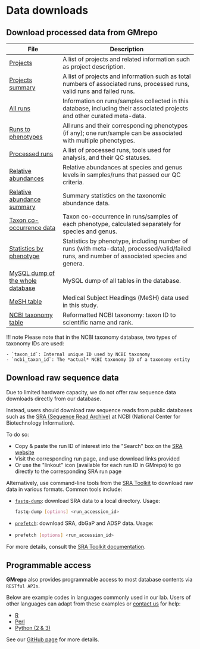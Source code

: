 
# Data downloads


## Download processed data from **GMrepo**

| **File** | **Description** |
| -------- | --------------- |
| [Projects](https://gmrepo2025.humangut.info:8443/Downloads/SQLDumps/projects.txt.gz) | A list of projects and related information such as project description. |
| [Projects summary](https://gmrepo2025.humangut.info:8443/Downloads/SQLDumps/projects_summary.txt.gz) | A list of projects and information such as total numbers of associated runs, processed runs, valid runs and failed runs. |
| [All runs](https://gmrepo2025.humangut.info:8443/Downloads/SQLDumps/sample_to_run_info.txt.gz) | Information on runs/samples collected in this database, including their associated projects and other curated meta-data. | 
| [Runs to phenotypes](https://gmrepo2025.humangut.info:8443/Downloads/SQLDumps/sample_to_disease_info.txt.gz) | All runs and their corresponding phenotypes (if any); one run/sample can be associated with multiple phenotypes. |
| [Processed runs](https://gmrepo2025.humangut.info:8443/Downloads/SQLDumps/samples_loaded.txt.gz) | A list of processed runs, tools used for analysis, and their QC statuses. |
| [Relative abundances](https://gmrepo2025.humangut.info:8443/Downloads/SQLDumps/species_abundance.txt.gz) | Relative abundances at species and genus levels in samples/runs that passed our QC criteria. |
| [Relative abundance summary](https://gmrepo2025.humangut.info:8443/Downloads/SQLDumps/species_abundance_summary.txt.gz) | Summary statistics on the taxonomic abundance data. |
| [Taxon co-occurrence data](https://gmrepo2025.humangut.info:8443/Downloads/SQLDumps/species_cooccurence.txt.gz) | Taxon co-occurrence in runs/samples of each phenotype, calculated separately for species and genus. |
| [Statistics by phenotype](https://gmrepo2025.humangut.info:8443/Downloads/SQLDumps/stats_by_phenotype.txt.gz) | Statistics by phenotype, including number of runs (with meta-data), processed/valid/failed runs, and number of associated species and genera. |
| [MySQL dump of the whole database](https://gmrepo2025.humangut.info:8443/Downloads/SQLDumps/gmrepo.sql.gz) | MySQL dump of all tables in the database. |
| [MeSH table](https://gmrepo2025.humangut.info:8443/Downloads/SQLDumps/mesh_data.txt.gz) | Medical Subject Headings (MeSH) data used in this study. |
| [NCBI taxonomy table](https://gmrepo2025.humangut.info:8443/Downloads/SQLDumps/superkingdom2descendents.txt.gz) | Reformatted NCBI taxonomy: taxon ID to scientific name and rank. |

!!! note
    Please note that in the NCBI taxonomy database, two types of taxonomy IDs are used:
    
    - `taxon_id`: Internal unique ID used by NCBI taxonomy
    - `ncbi_taxon_id`: The *actual* NCBI taxonomy ID of a taxonomy entity

## Download raw sequence data

Due to limited hardware capacity, we do not offer raw sequence data downloads directly from our database.

Instead, users should download raw sequence reads from public databases such as the [SRA (Sequence Read Archive)](https://www.ncbi.nlm.nih.gov/sra) at NCBI (National Center for Biotechnology Information).

To do so:

- Copy & paste the run ID of interest into the "Search" box on the [SRA website](https://www.ncbi.nlm.nih.gov/sra)
- Visit the corresponding run page, and use download links provided
- Or use the "linkout" icon (available for each run ID in GMrepo) to go directly to the corresponding SRA run page

Alternatively, use command-line tools from the [SRA Toolkit](https://trace.ncbi.nlm.nih.gov/Traces/sra/sra.cgi?view=software) to download raw data in various formats. Common tools include:

- [`fastq-dump`](https://trace.ncbi.nlm.nih.gov/Traces/sra/sra.cgi?view=toolkit_doc&f=fastq-dump): download SRA data to a local directory. Usage:
  
  ```bash
  fastq-dump [options] <run_accession_id>
* [`prefetch`](https://trace.ncbi.nlm.nih.gov/Traces/sra/sra.cgi?view=toolkit_doc&f=prefetch): download SRA, dbGaP and ADSP data. Usage:
* 
  ```bash
  prefetch [options] <run_accession_id>
For more details, consult the [SRA Toolkit documentation](https://trace.ncbi.nlm.nih.gov/Traces/sra/sra.cgi?view=toolkit_doc).


## Programmable access

**GMrepo** also provides programmable access to most database contents via `RESTful APIs`.

Below are example codes in languages commonly used in our lab. Users of other languages can adapt from these examples or [contact us](https://gmrepo2025.humangut.info:8443/home) for help:

-   [R](https://github.com/evolgeniusteam/GMrepoProgrammableAccess/blob/master/programmable-access/R.md)
-   [Perl](https://github.com/evolgeniusteam/GMrepoProgrammableAccess/blob/master/programmable-access/perl.md)
-   [Python (2 & 3)](https://github.com/evolgeniusteam/GMrepoProgrammableAccess/blob/master/programmable-access/python.md)
 
See our [GitHub page](https://github.com/evolgeniusteam/GMrepoProgrammableAccess) for more details.
